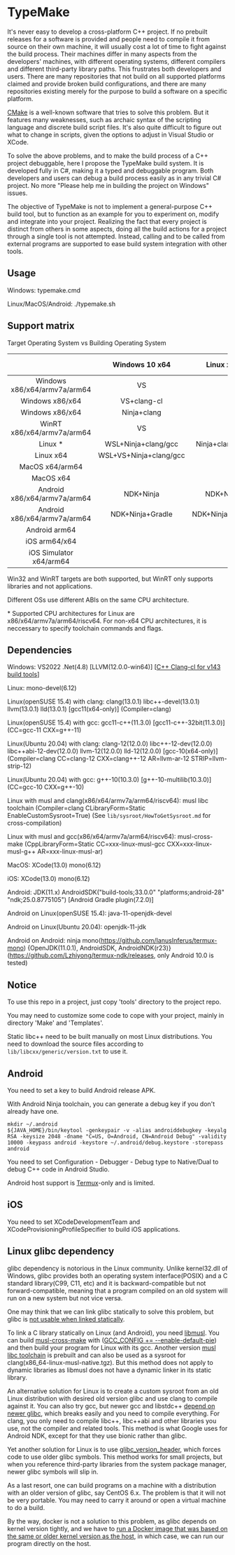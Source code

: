 # TypeMake

It's never easy to develop a cross-platform C++ project. If no prebuilt releases for a software is provided and people need to compile it from source on their own machine, it will usually cost a lot of time to fight against the build process. Their machines differ in many aspects from the developers' machines, with different operating systems, different compilers and different third-party library paths. This frustrates both developers and users. There are many repositories that not build on all supported platforms claimed and provide broken build configurations, and there are many repositories existing merely for the purpose to build a software on a specific platform.

[CMake](https://cmake.org/) is a well-known software that tries to solve this problem. But it features many weaknesses, such as archaic syntax of the scripting language and discrete build script files. It's also quite difficult to figure out what to change in scripts, given the options to adjust in Visual Studio or XCode.

To solve the above problems, and to make the build process of a C++ project debuggable, here I propose the TypeMake build system. It is developed fully in C#, making it a typed and debuggable program. Both developers and users can debug a build process easily as in any trivial C# project. No more "Please help me in building the project on Windows" issues.

The objective of TypeMake is not to implement a general-purpose C++ build tool, but to function as an example for you to experiment on, modify and integrate into your project. Realizing the fact that every project is distinct from others in some aspects, doing all the build actions for a project through a single tool is not attempted. Instead, calling and to be called from external programs are supported to ease build system integration with other tools.

## Usage

Windows: typemake.cmd

Linux/MacOS/Android: ./typemake.sh

## Support matrix

Target Operating System vs Building Operating System

|                                |    Windows 10 x64    |       Linux x64      |    MacOS x64/arm64   |    Android arm64     |
| :----------------------------: | :------------------: | :------------------: | :------------------: | :------------------: |
|  Windows x86/x64/armv7a/arm64  |          VS          |                      |                      |                      |
|         Windows x86/x64        |      VS+clang-cl     |                      |                      |                      |
|         Windows x86/x64        |      Ninja+clang     |                      |                      |                      |
|   WinRT x86/x64/armv7a/arm64   |          VS          |                      |                      |                      |
|             Linux *            |  WSL+Ninja+clang/gcc |    Ninja+clang/gcc   |                      |                      |
|            Linux x64           |WSL+VS+Ninja+clang/gcc|                      |                      |                      |
|         MacOS x64/arm64        |                      |                      |         XCode        |                      |
|            MacOS x64           |                      |                      |     Ninja+clang      |                      |
|  Android x86/x64/armv7a/arm64  |      NDK+Ninja       |      NDK+Ninja       |      NDK+Ninja       |                      |
|  Android x86/x64/armv7a/arm64  |   NDK+Ninja+Gradle   |   NDK+Ninja+Gradle   |   NDK+Ninja+Gradle   |                      |
|          Android arm64         |                      |                      |                      |  Termux+Ninja+clang  |
|          iOS arm64/x64         |                      |                      |         XCode        |                      |
|     iOS Simulator x64/arm64    |                      |                      |         XCode        |                      |

Win32 and WinRT targets are both supported, but WinRT only supports libraries and not applications.

Different OSs use different ABIs on the same CPU architecture.

\* Supported CPU architectures for Linux are x86/x64/armv7a/arm64/riscv64. For non-x64 CPU architectures, it is neccessary to specify toolchain commands and flags.

## Dependencies

Windows: VS2022 .Net(4.8) \[LLVM(12.0.0-win64)\] \[[C++ Clang-cl for v143 build tools](https://docs.microsoft.com/en-us/cpp/build/clang-support-msbuild)\]

Linux: mono-devel(6.12)

Linux(openSUSE 15.4) with clang: clang(13.0.1) libc++-devel(13.0.1) llvm(13.0.1) lld(13.0.1) [gcc11(x64-only)] (Compiler=clang)

Linux(openSUSE 15.4) with gcc: gcc11-c++(11.3.0) \[gcc11-c++-32bit(11.3.0)\] (CC=gcc-11 CXX=g++-11)

Linux(Ubuntu 20.04) with clang: clang-12(12.0.0) libc++-12-dev(12.0.0) libc++abi-12-dev(12.0.0) llvm-12(12.0.0) lld-12(12.0.0) [gcc-10(x64-only)] (Compiler=clang CC=clang-12 CXX=clang++-12 AR=llvm-ar-12 STRIP=llvm-strip-12)

Linux(Ubuntu 20.04) with gcc: g++-10(10.3.0) \[g++-10-multilib(10.3.0)\] (CC=gcc-10 CXX=g++-10)

Linux with musl and clang(x86/x64/armv7a/arm64/riscv64): musl libc toolchain (Compiler=clang CLibraryForm=Static EnableCustomSysroot=True) (See `lib/sysroot/HowToGetSysroot.md` for cross-compilation)

Linux with musl and gcc(x86/x64/armv7a/arm64/riscv64): musl-cross-make (CppLibraryForm=Static CC=xxx-linux-musl-gcc CXX=xxx-linux-musl-g++ AR=xxx-linux-musl-ar)

MacOS: XCode(13.0) mono(6.12)

iOS: XCode(13.0) mono(6.12)

Android: JDK(11.x) AndroidSDK("build-tools;33.0.0" "platforms;android-28" "ndk;25.0.8775105") \[Android Gradle plugin(7.2.0)\]

Android on Linux(openSUSE 15.4): java-11-openjdk-devel

Android on Linux(Ubuntu 20.04): openjdk-11-jdk

Android on Android: ninja mono(https://github.com/IanusInferus/termux-mono) {OpenJDK(11.0.1), AndroidSDK, AndroidNDK(r23)}(https://github.com/Lzhiyong/termux-ndk/releases, only Android 10.0 is tested)

## Notice

To use this repo in a project, just copy 'tools' directory to the project repo.

You may need to customize some code to cope with your project, mainly in directory 'Make' and 'Templates'.

Static libc++ need to be built manually on most Linux distributions. You need to download the source files according to `lib/libcxx/generic/version.txt` to use it.

## Android

You need to set a key to build Android release APK.

With Android Ninja toolchain, you can generate a debug key if you don't already have one.

    mkdir ~/.android
    ${JAVA_HOME}/bin/keytool -genkeypair -v -alias androiddebugkey -keyalg RSA -keysize 2048 -dname "C=US, O=Android, CN=Android Debug" -validity 10000 -keypass android -keystore ~/.android/debug.keystore -storepass android

You need to set Configuration - Debugger - Debug type to Native/Dual to debug C++ code in Android Studio.

Android host support is [Termux](https://github.com/termux/termux-app)-only and is limited.

## iOS

You need to set XCodeDevelopmentTeam and XCodeProvisioningProfileSpecifier to build iOS applications.

## Linux glibc dependency

glibc dependency is notorious in the Linux community. Unlike kernel32.dll of Windows, glibc provides both an operating system interface(POSIX) and a C standard library(C99, C11, etc) and it is backward-compatible but not forward-compatible, meaning that a program compiled on an old system will run on a new system but not vice versa.

One may think that we can link glibc statically to solve this problem, but glibc is [not usable when linked statically](https://stackoverflow.com/questions/57476533/why-is-statically-linking-glibc-discouraged).

To link a C library statically on Linux (and Android), you need [libmusl](https://www.musl-libc.org/). You can build [musl-cross-make](https://github.com/richfelker/musl-cross-make) with ([GCC_CONFIG += --enable-default-pie](https://github.com/richfelker/musl-cross-make/issues/47)) and then build your program for Linux with its gcc. Another version [musl libc toolchain](https://musl.cc/) is prebuilt and can also be used as a sysroot for clang(x86_64-linux-musl-native.tgz). But this method does not apply to dynamic libraries as libmusl does not have a dynamic linker in its static library.

An alternative solution for Linux is to create a custom sysroot from an old Linux distribution with desired old version glibc and use clang to compile against it. You can also try gcc, but newer gcc and libstdc++ [depend on newer glibc](https://gcc.gnu.org/onlinedocs/libstdc++/faq.html#faq.linux_glibc), which breaks easily and you need to compile everything. For clang, you only need to compile libc++, libc++abi and other libraries you use, not the compiler and related tools. This method is what Google uses for Android NDK, except for that they use bionic rather than glibc.

Yet another solution for Linux is to use [glibc_version_header](https://github.com/wheybags/glibc_version_header), which forces code to use older glibc symbols. This method works for small projects, but when you reference third-party libraries from the system package manager, newer glibc symbols will slip in.

As a last resort, one can build programs on a machine with a distribution with an older version of glibc, say CentOS 6.x. The problem is that it will not be very portable. You may need to carry it around or open a virtual machine to do a build.

By the way, docker is not a solution to this problem, as glibc depends on kernel version tightly, and we have to [run a Docker image that was based on the same or older kernel version as the host](https://github.com/boostorg/filesystem/issues/164), in which case, we can run our program directly on the host.
